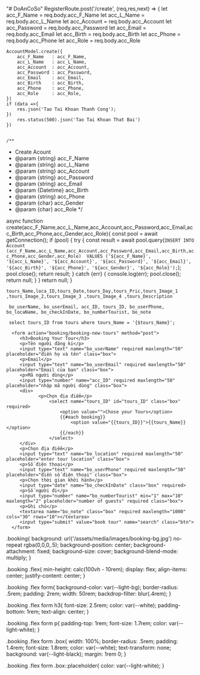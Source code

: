 "# DoAnCoSo" 
RegisterRoute.post('/create', (req,res,next) => {
    let acc_F_Name = req.body.acc_F_Name
    let acc_L_Name = req.body.acc_L_Name
    let acc_Account = req.body.acc_Account
    let acc_Password = req.body.acc_Password
    let acc_Email = req.body.acc_Email
    let acc_Birth = req.body.acc_Birth
    let acc_Phone = req.body.acc_Phone
    let acc_Role = req.body.acc_Role

    AccountModel.create({
        acc_F_Name   : acc_F_Name,
        acc_L_Name   : acc_L_Name,
        acc_Account  : acc_Account,
        acc_Password : acc_Password,
        acc_Email    : acc_Email,
        acc_Birth    : acc_Birth,
        acc_Phone    : acc_Phone,
        acc_Role     : acc_Role,
    })
    if (data =>{
        res.json('Tao Tai Khoan Thanh Cong');
    })
        res.status(500).json('Tao Tai Khoan That Bai')
    })


    /**
 * Create Acount 
 * @param {string} acc_F_Name
 * @param {string} acc_L_Name
 * @param {string} acc_Account
 * @param {string} acc_Password
 * @param {string} acc_Email
 * @param {Datetime} acc_Birth
 * @param {string} acc_Phone
 * @param {char} acc_Gender
 * @param {char} acc_Role
 */

async function create(acc_F_Name,acc_L_Name,acc_Account,acc_Password,acc_Email,acc_Birth,acc_Phone,acc_Gender,acc_Role){
    const pool = await getConnection();
    if (pool) {
        try {
            const result = await pool.query(`
            INSERT INTO Account (acc_F_Name,acc_L_Name,acc_Account,acc_Password,acc_Email,acc_Birth,acc_Phone,acc_Gender,acc_Role) 
            VALUES ('${acc_F_Name}', '${acc_L_Name}', '${acc_Account}', '${acc_Password}', '${acc_Email}', '${acc_Birth}', '${acc_Phone}', '${acc_Gender}', '${acc_Role}');
            `);
            pool.close();
            return result;
        } catch {err} {
            console.log(err);
            pool.close();
        return null;
        }
    }
        return null;
}

    tours_Name,loca_ID,tours_Date,tours_Day,tours_Pric,tours_Image_1 ,tours_Image_2,tours_Image_3 ,tours_Image_4 ,tours_Description

     bo_userName, bo_userEmail, acc_ID, tours_ID, bo_userPhone, bo_locaName, bo_checkInDate, bo_numberTourist, bo_note

     select tours_ID from tours where tours_Name = '{$tours_Name}';




<!-- booking section starts  -->

<div class="container booking" data-aos="zoom-out">

   <section class="flex" data-aos="zoom-in" data-aos-delay="600">

      <form action="booking/booking-new-tours" method="post">
         <h3>Booking Your Tour</h3>
         <p>Tên người đăng kí</p>
         <input type="text" name="bo_userName" required maxlength="50" placeholder="điền họ và tên" class="box">
         <p>Email</p>
         <input type="text" name="bo_userEmail" required maxlength="50" placeholder="Email của bạn" class="box">
         <p>Mã người dùng</p>
         <input type="number" name="acc_ID" required maxlength="50" placeholder="nhập mã người dùng" class="box">
         <div>
                <p>Chọn địa điểm</p>
                    <select name="tours_ID" id="tours_ID" class="box" required>
                        <option value="">Chose your Tours</option>
                        {{#each booking}}
                            <option value="{{tours_ID}}">{{tours_Name}}</option>
                        {{/each}}
                    </select>
         </div>
         <p>Chọn địa điểm</p>
         <input type="text" name="bo_location" required maxlength="50" placeholder="enter tour location" class="box">
         <p>Số điện thoại</p>
         <input type="text" name="bo_userPhone" required maxlength="50" placeholder="điền số điện thoại" class="box">
         <p>Chọn thời gian khởi hành</p>
         <input type="date" name="bo_checkInDate" class="box" required>
         <p>Số người đi</p>
         <input type="number" name="bo_numberTourist" min="1" max="10" maxlength="2" placeholder="number of guests" required class="box">
         <p>Ghi chú</p>
         <textarea name="bo_note" class="box" required maxlength="1000" cols="30" rows="10"></textarea>
         <input type="submit" value="book tour" name="search" class="btn">
      </form>

   </section>
</div>


.booking{
   background: url('/assets/media/images/booking-bg.jpg') no-repeat rgba(0,0,0,.5);
   background-position: center;
   background-attachment: fixed;
   background-size: cover;
   background-blend-mode: multiply;
}

.booking .flex{
   min-height: calc(100vh - 10rem);
   display: flex;
   align-items: center;
   justify-content: center;
}

.booking .flex form{
   background-color: var(--light-bg);
   border-radius: .5rem;
   padding: 2rem;
   width: 50rem;
   backdrop-filter: blur(.4rem);
}

.booking .flex form h3{
   font-size: 2.5rem;
   color: var(--white);
   padding-bottom: 1rem;
   text-align: center;
}

.booking .flex form p{
   padding-top: 1rem;
   font-size: 1.7rem;
   color: var(--light-white);
}

.booking .flex form .box{
   width: 100%;
   border-radius: .5rem;
   padding: 1.4rem;
   font-size: 1.8rem;
   color: var(--white);
   text-transform: none;
   background: var(--light-black);
   margin: 1rem 0;
}

.booking .flex form .box::placeholder{
   color: var(--light-white);
}
